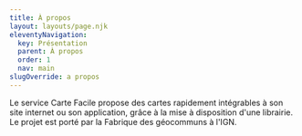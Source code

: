 ```yaml
---
title: À propos
layout: layouts/page.njk
eleventyNavigation:
  key: Présentation
  parent: À propos
  order: 1
  nav: main
slugOverride: a propos
---
```


Le service Carte Facile propose des cartes rapidement intégrables à son site internet ou son application, grâce à la mise à disposition d'une librairie. Le projet est porté par la Fabrique des géocommuns à l'IGN.